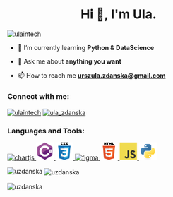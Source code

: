 <h1 align="center">Hi 👋, I'm Ula.</h1>
<p align="left"> <a href="https://twitter.com/ulaintech" target="blank"><img src="https://img.shields.io/twitter/follow/ulaintech?logo=twitter&style=for-the-badge" alt="ulaintech" /></a> </p>

- 🌱 I’m currently learning **Python & DataScience**

- 💬 Ask me about **anything you want**

- 📫 How to reach me **urszula.zdanska@gmail.com**

<h3 align="left">Connect with me:</h3>
<p align="left">
<a href="https://twitter.com/ulaintech" target="blank"><img align="center" src="https://raw.githubusercontent.com/rahuldkjain/github-profile-readme-generator/master/src/images/icons/Social/twitter.svg" alt="ulaintech" height="30" width="40" /></a>
<a href="https://instagram.com/ula_zdanska" target="blank"><img align="center" src="https://raw.githubusercontent.com/rahuldkjain/github-profile-readme-generator/master/src/images/icons/Social/instagram.svg" alt="ula_zdanska" height="30" width="40" /></a>
</p>

<h3 align="left">Languages and Tools:</h3>
<p align="left"> <a href="https://www.chartjs.org" target="_blank" rel="noreferrer"> <img src="https://www.chartjs.org/media/logo-title.svg" alt="chartjs" width="40" height="40"/> </a> <a href="https://www.w3schools.com/cs/" target="_blank" rel="noreferrer"> <img src="https://raw.githubusercontent.com/devicons/devicon/master/icons/csharp/csharp-original.svg" alt="csharp" width="40" height="40"/> </a> <a href="https://www.w3schools.com/css/" target="_blank" rel="noreferrer"> <img src="https://raw.githubusercontent.com/devicons/devicon/master/icons/css3/css3-original-wordmark.svg" alt="css3" width="40" height="40"/> </a> <a href="https://www.figma.com/" target="_blank" rel="noreferrer"> <img src="https://www.vectorlogo.zone/logos/figma/figma-icon.svg" alt="figma" width="40" height="40"/> </a> <a href="https://www.w3.org/html/" target="_blank" rel="noreferrer"> <img src="https://raw.githubusercontent.com/devicons/devicon/master/icons/html5/html5-original-wordmark.svg" alt="html5" width="40" height="40"/> </a> <a href="https://developer.mozilla.org/en-US/docs/Web/JavaScript" target="_blank" rel="noreferrer"> <img src="https://raw.githubusercontent.com/devicons/devicon/master/icons/javascript/javascript-original.svg" alt="javascript" width="40" height="40"/> </a> <a href="https://www.python.org" target="_blank" rel="noreferrer"> <img src="https://raw.githubusercontent.com/devicons/devicon/master/icons/python/python-original.svg" alt="python" width="40" height="40"/> </a> </p>

<p><img align="left" src="https://github-readme-stats.vercel.app/api/top-langs?username=uzdanska&show_icons=true&theme=merko&title_color=874356&text_color=f6e7d8&bg_color=f68989&hide_border=true&locale=en&layout=compact" alt="uzdanska" /></p>

<p>&nbsp;<img align="center" src="https://github-readme-stats.vercel.app/api?username=uzdanska&show_icons=true&theme=merko&title_color=f68989&text_color=f6e7d8&bg_color=c65d7b&hide_border=true&locale=en" alt="uzdanska" /></p>

<p><img align="center" src="https://github-readme-streak-stats.herokuapp.com/?user=uzdanska&theme=highcontrast" alt="uzdanska" /></p>
